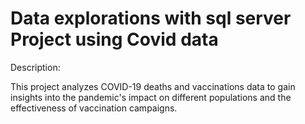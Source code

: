 # Data explorations with sql server Project using Covid data
Description:

This project analyzes COVID-19 deaths and vaccinations data to gain insights into the pandemic's impact on different populations and the effectiveness of vaccination campaigns.
